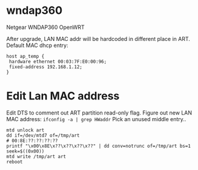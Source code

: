 # wndap360
Netgear WNDAP360 OpenWRT

After upgrade, LAN MAC addr will be hardcoded in different place in ART. Default MAC dhcp entry:
```
host ap_temp {
 hardware ethernet 00:03:7F:E0:00:96;
 fixed-address 192.168.1.12;
}
```

# Edit Lan MAC address
Edit DTS to comment out ART partition read-only flag. Figure out new LAN MAC address:
```ifconfig -a | grep HWaddr```
Pick an unused middle entry..

```cat /proc/mtd
mtd unlock art
dd if=/dev/mtd7 of=/tmp/art
# 00:8E:??:??:??:??
printf "\x00\x8E\x??\x??\x??\x??" | dd conv=notrunc of=/tmp/art bs=1 seek=$((0x00))
mtd write /tmp/art art
reboot
```
